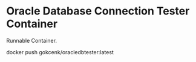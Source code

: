# Oracle Database Connection Tester Container
Runnable Container.


docker push gokcenk/oracledbtester:latest
